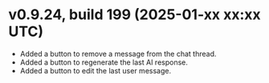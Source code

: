# v0.9.24, build 199 (2025-01-xx xx:xx UTC)
- Added a button to remove a message from the chat thread.
- Added a button to regenerate the last AI response.
- Added a button to edit the last user message.